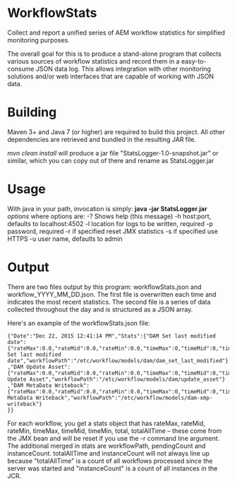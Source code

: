 # WorkflowStats
Collect and report a unified series of AEM workflow statistics for simplified monitoring purposes.

The overall goal for this is to produce a stand-alone program that collects various sources of workflow statistics and record them in a easy-to-consume JSON data log.  This allows integration with other monitoring solutions and/or web interfaces that are capable of working with JSON data.

# Building

Maven 3+ and Java 7 (or higher) are required to build this project.  All other dependencies are retrieved and bundled in the resulting JAR file.

*mvn clean install* will produce a jar file "StatsLogger-1.0-snapshot.jar" or similar, which you can copy out of there and rename as StatsLogger.jar

# Usage

With java in your path, invocation is simply: **java -jar StatsLogger.jar** *options*
where options are:
 -?         Shows help (this message)
 -h <arg>   host:port, defaults to localhost:4502
 -l <arg>   location for logs to be written, required
 -p <arg>   password, required
 -r         if specified reset JMX statistics
 -s         if specified use HTTPS
 -u <arg>   user name, defaults to admin

# Output

There are two files output by this program: workflowStats.json and workflow_YYYY_MM_DD.json.  The first file is overwritten each time and indicates the most recent statistics.  The second file is a series of data collected throughout the day and is structured as a JSON array.

Here's an example of the workflowStats.json file:
```
{"Date":"Dec 22, 2015 12:41:14 PM","Stats":{"DAM Set last modified date":
{"rateMax":0.0,"rateMid":0.0,"rateMin":0.0,"timeMax":0,"timeMid":0,"timeMin":0,"total":0,"totalAllTime":46,"pendingCount":0,"instanceCount":46,"workflow":"DAM Set last modified date","workflowPath":"/etc/workflow/models/dam/dam_set_last_modified"}
,"DAM Update Asset":
{"rateMax":0.0,"rateMid":0.0,"rateMin":0.0,"timeMax":0,"timeMid":0,"timeMin":0,"total":0,"totalAllTime":92,"pendingCount":0,"instanceCount":593,"workflow":"DAM Update Asset","workflowPath":"/etc/workflow/models/dam/update_asset"}
,"DAM MetaData Writeback":
{"rateMax":0.0,"rateMid":0.0,"rateMin":0.0,"timeMax":0,"timeMid":0,"timeMin":0,"total":0,"totalAllTime":0,"pendingCount":0,"instanceCount":81,"workflow":"DAM MetaData Writeback","workflowPath":"/etc/workflow/models/dam-xmp-writeback"}
}}
```

For each workflow, you get a stats object that has rateMax, rateMid, rateMin, timeMax, timeMid, timeMin, total, totalAllTime – these come from the JMX bean and will be reset if you use the -r command line argument. The additional merged in stats are workflowPath, pendingCount and instanceCount. totalAllTime and instanceCount will not always line up because "totalAllTime" is a count of all workflows processed since the server was started and "instanceCount" is a count of all instances in the JCR.
